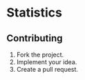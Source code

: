 # Statistics

## Contributing

1. Fork the project.
2. Implement your idea.
3. Create a pull request.
